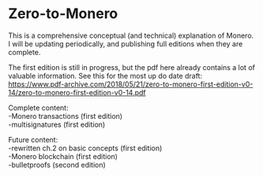 # Zero-to-Monero

This is a comprehensive conceptual (and technical) explanation of Monero. I will be updating periodically, and publishing full editions when they are complete.

The first edition is still in progress, but the pdf here already contains a lot of valuable information. See this for the most up do date draft:
https://www.pdf-archive.com/2018/05/21/zero-to-monero-first-edition-v0-14/zero-to-monero-first-edition-v0-14.pdf

Complete content:  
-Monero transactions (first edition)  
-multisignatures (first edition)

Future content:  
-rewritten ch.2 on basic concepts (first edition)   
-Monero blockchain (first edition)  
-bulletproofs (second edition)
